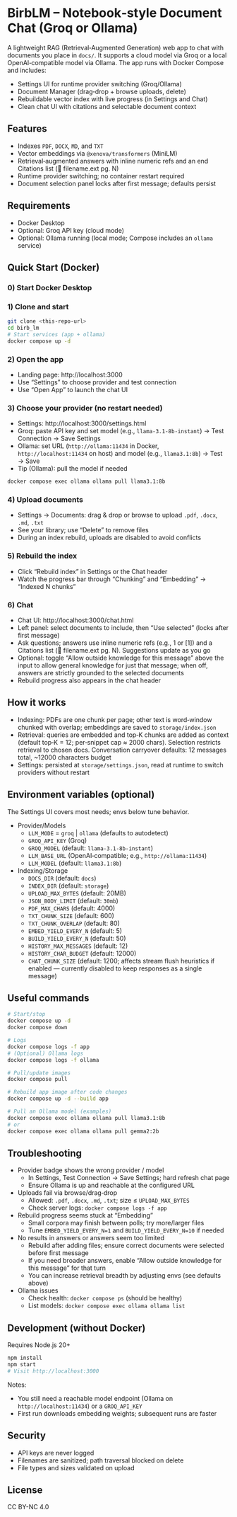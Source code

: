 # BirbLM – Notebook‑style Document Chat (Groq or Ollama)

A lightweight RAG (Retrieval‑Augmented Generation) web app to chat with documents you place in `docs/`. It supports a cloud model via Groq or a local OpenAI‑compatible model via Ollama. The app runs with Docker Compose and includes:

- Settings UI for runtime provider switching (Groq/Ollama)
- Document Manager (drag‑drop + browse uploads, delete)
- Rebuildable vector index with live progress (in Settings and Chat)
- Clean chat UI with citations and selectable document context

## Features
- Indexes `PDF`, `DOCX`, `MD`, and `TXT`
- Vector embeddings via `@xenova/transformers` (MiniLM)
- Retrieval‑augmented answers with inline numeric refs and an end Citations list (📄 filename.ext pg. N)
- Runtime provider switching; no container restart required
- Document selection panel locks after first message; defaults persist

## Requirements
- Docker Desktop
- Optional: Groq API key (cloud mode)
- Optional: Ollama running (local mode; Compose includes an `ollama` service)

## Quick Start (Docker)

### 0) Start Docker Desktop

### 1) Clone and start
```bash
git clone <this-repo-url>
cd birb_lm
# Start services (app + ollama)
docker compose up -d
```

### 2) Open the app
- Landing page: http://localhost:3000
- Use “Settings” to choose provider and test connection
- Use “Open App” to launch the chat UI

### 3) Choose your provider (no restart needed)
- Settings: http://localhost:3000/settings.html
- Groq: paste API key and set model (e.g., `llama-3.1-8b-instant`) → Test Connection → Save Settings
- Ollama: set URL (`http://ollama:11434` in Docker, `http://localhost:11434` on host) and model (e.g., `llama3.1:8b`) → Test → Save
- Tip (Ollama): pull the model if needed
```bash
docker compose exec ollama ollama pull llama3.1:8b
```

### 4) Upload documents
- Settings → Documents: drag & drop or browse to upload `.pdf`, `.docx`, `.md`, `.txt`
- See your library; use “Delete” to remove files
- During an index rebuild, uploads are disabled to avoid conflicts

### 5) Rebuild the index
- Click “Rebuild index” in Settings or the Chat header
- Watch the progress bar through “Chunking” and “Embedding” → “Indexed N chunks”

### 6) Chat
- Chat UI: http://localhost:3000/chat.html
- Left panel: select documents to include, then “Use selected” (locks after first message)
- Ask questions; answers use inline numeric refs (e.g., 1 or [1]) and a Citations list (📄 filename.ext pg. N). Suggestions update as you go
- Optional: toggle “Allow outside knowledge for this message” above the input to allow general knowledge for just that message; when off, answers are strictly grounded to the selected documents
- Rebuild progress also appears in the chat header

## How it works
- Indexing: PDFs are one chunk per page; other text is word‑window chunked with overlap; embeddings are saved to `storage/index.json`
- Retrieval: queries are embedded and top‑K chunks are added as context (default top‑K = 12; per‑snippet cap ≈ 2000 chars). Selection restricts retrieval to chosen docs. Conversation carryover defaults: 12 messages total, ~12000 characters budget
- Settings: persisted at `storage/settings.json`, read at runtime to switch providers without restart

## Environment variables (optional)
The Settings UI covers most needs; envs below tune behavior.

- Provider/Models
  - `LLM_MODE` = `groq` | `ollama` (defaults to autodetect)
  - `GROQ_API_KEY` (Groq)
  - `GROQ_MODEL` (default: `llama-3.1-8b-instant`)
  - `LLM_BASE_URL` (OpenAI‑compatible; e.g., `http://ollama:11434`)
  - `LLM_MODEL` (default: `llama3.1:8b`)
- Indexing/Storage
  - `DOCS_DIR` (default: `docs`)
  - `INDEX_DIR` (default: `storage`)
  - `UPLOAD_MAX_BYTES` (default: 20MB)
  - `JSON_BODY_LIMIT` (default: `30mb`)
  - `PDF_MAX_CHARS` (default: 4000)
  - `TXT_CHUNK_SIZE` (default: 600)
  - `TXT_CHUNK_OVERLAP` (default: 80)
  - `EMBED_YIELD_EVERY_N` (default: 5)
  - `BUILD_YIELD_EVERY_N` (default: 50)
  - `HISTORY_MAX_MESSAGES` (default: 12)
  - `HISTORY_CHAR_BUDGET` (default: 12000)
  - `CHAT_CHUNK_SIZE` (default: 1200; affects stream flush heuristics if enabled — currently disabled to keep responses as a single message)

## Useful commands
```bash
# Start/stop
docker compose up -d
docker compose down

# Logs
docker compose logs -f app
# (Optional) Ollama logs
docker compose logs -f ollama

# Pull/update images
docker compose pull

# Rebuild app image after code changes
docker compose up -d --build app

# Pull an Ollama model (examples)
docker compose exec ollama ollama pull llama3.1:8b
# or
docker compose exec ollama ollama pull gemma2:2b
```

## Troubleshooting
- Provider badge shows the wrong provider / model
  - In Settings, Test Connection → Save Settings; hard refresh chat page
  - Ensure Ollama is up and reachable at the configured URL
- Uploads fail via browse/drag‑drop
  - Allowed: `.pdf`, `.docx`, `.md`, `.txt`; size ≤ `UPLOAD_MAX_BYTES`
  - Check server logs: `docker compose logs -f app`
- Rebuild progress seems stuck at “Embedding”
  - Small corpora may finish between polls; try more/larger files
  - Tune `EMBED_YIELD_EVERY_N=1` and `BUILD_YIELD_EVERY_N=10` if needed
- No results in answers or answers seem too limited
  - Rebuild after adding files; ensure correct documents were selected before first message
  - If you need broader answers, enable “Allow outside knowledge for this message” for that turn
  - You can increase retrieval breadth by adjusting envs (see defaults above)
- Ollama issues
  - Check health: `docker compose ps` (should be healthy)
  - List models: `docker compose exec ollama ollama list`

## Development (without Docker)
Requires Node.js 20+
```bash
npm install
npm start
# Visit http://localhost:3000
```
Notes:
- You still need a reachable model endpoint (Ollama on `http://localhost:11434`) or a `GROQ_API_KEY`
- First run downloads embedding weights; subsequent runs are faster

## Security
- API keys are never logged
- Filenames are sanitized; path traversal blocked on delete
- File types and sizes validated on upload

## License
CC BY-NC 4.0

